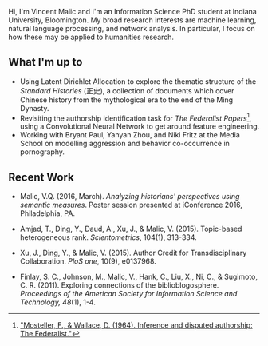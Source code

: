<!-- 
.. title: Home
.. slug: index
.. date: 2016-03-30 16:50:12 UTC
.. tags: 
.. category: 
.. link: 
.. description: 
.. type: text
-->

Hi, I'm Vincent Malic and I'm an Information Science PhD student at Indiana University, Bloomington. My broad research interests are machine learning, natural language processing, and network analysis. In particular, I focus on how these may be applied to humanities research. 

## What I'm up to

* Using Latent Dirichlet Allocation to explore the thematic structure of the _Standard Histories_ (正史), a collection of documents which cover Chinese history from the mythological era to the end of the Ming Dynasty.
* Revisiting the authorship identification task for _The Federalist Papers_[^1], using a Convolutional Neural Network to get around feature engineering. 
* Working with Bryant Paul, Yanyan Zhou, and Niki Fritz at the Media School on modelling aggression and behavior co-occurrence in pornography. 

## Recent Work

* Malic, V.Q. (2016, March). _Analyzing historians' perspectives using semantic measures_. Poster session presented at iConference 2016, Philadelphia, PA.

* Amjad, T., Ding, Y., Daud, A., Xu, J., & Malic, V. (2015). Topic-based heterogeneous rank. _Scientometrics_, 104(1), 313-334.

* Xu, J., Ding, Y., & Malic, V. (2015). Author Credit for Transdisciplinary Collaboration. _PloS one_, 10(9), e0137968.

* Finlay, S. C., Johnson, M., Malic, V., Hank, C., Liu, X., Ni, C., & Sugimoto, C. R. (2011). Exploring connections of the biblioblogosphere. _Proceedings of the American Society for Information Science and Technology, 48_(1), 1-4.

[^1]: ["Mosteller, F., & Wallace, D. (1964). Inference and disputed authorship: The Federalist."](https://www.google.com/url?sa=t&rct=j&q=&esrc=s&source=web&cd=1&cad=rja&uact=8&ved=0ahUKEwidgfPftenLAhXMtYMKHeQ7CHAQFggdMAA&url=https%3A%2F%2Fwww.stat.cmu.edu%2FExams%2Fmosteller.pdf&usg=AFQjCNHLYXyFW2n9LkRxkkQFGvfnqDwANQ&sig2=Dbp81LLb3Fg2D-kK5DoxRQ)